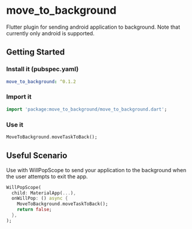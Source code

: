 # move_to_background

Flutter plugin for sending android application to background. Note that currently only android is supported.

## Getting Started

### Install it (pubspec.yaml)

```yaml
move_to_background: ^0.1.2
```

### Import it

```dart
import 'package:move_to_background/move_to_background.dart';
```

### Use it

```dart
MoveToBackground.moveTaskToBack();
```

## Useful Scenario

Use with WillPopScope to send your application to the background when the user attempts to exit the app.

```dart
WillPopScope(
  child: MaterialApp(...),
  onWillPop: () async {
    MoveToBackground.moveTaskToBack();
    return false;
  },
);
```
